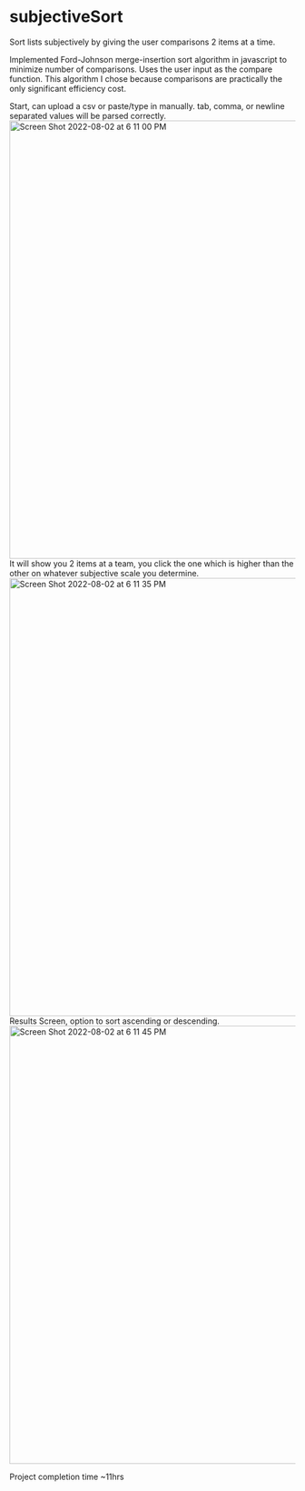 # subjectiveSort
Sort lists subjectively by giving the user comparisons 2 items at a time.

Implemented Ford-Johnson merge-insertion sort algorithm in javascript to minimize number of comparisons. Uses the user input as the compare function. This algorithm I chose because comparisons are practically the only significant efficiency cost.

Start, can upload a csv or paste/type in manually. tab, comma, or newline separated values will be parsed correctly.
<img width="771" alt="Screen Shot 2022-08-02 at 6 11 00 PM" src="https://user-images.githubusercontent.com/26258920/182502931-8d820bfd-5a8f-4f15-9435-320bb36dc149.png">
It will show you 2 items at a team, you click the one which is higher than the other on whatever subjective scale you determine.
<img width="771" alt="Screen Shot 2022-08-02 at 6 11 35 PM" src="https://user-images.githubusercontent.com/26258920/182502939-4a5bb4ed-435e-4c11-97b8-8b33bdeb9d74.png">
Results Screen, option to sort ascending or descending.
<img width="771" alt="Screen Shot 2022-08-02 at 6 11 45 PM" src="https://user-images.githubusercontent.com/26258920/182502937-eb22c7ab-379b-4a62-9d43-bcd4cf6f8301.png">

Project completion time ~11hrs
